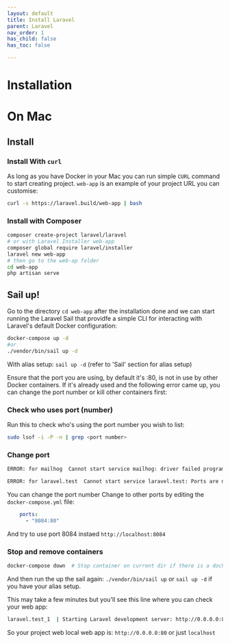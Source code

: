 ```yaml
---
layout: default
title: Install Laravel
parent: Laravel
nav_order: 1
has_child: false
has_toc: false

---
```

# Installation

# On Mac

## Install

### Install With `curl`
As long as you have Docker in your Mac you can run simple `CURL` command to start creating project. `web-app` is an example of your project URL you can customise:
```bash
curl -s https://laravel.build/web-app | bash
```
### Install with Composer

```bash
composer create-project laravel/laravel 
# or with Laravel Installer web-app
composer global require laravel/installer
laravel new web-app
# then go to the web-ap folder
cd web-app
php artisan serve
```

## Sail up!
Go to the directory `cd web-app` after the installation done and we can start running the Laravel Sail that providfe a simple CLI for interacting with Laravel's default Docker configuration:

```bash
docker-compose up -d
#or
./vendor/bin/sail up -d
```

With alias setup: `sail up -d` (refer to 'Sail' section for alias setup)


Ensure that the port you are using, by default it's :80, is not in use by other Docker containers. If it's already used and the following error came up, you can change the port number or kill other containers first:

### Check who uses port (number)
Run this to check who's using the port number you wish to list:

```bash
sudo lsof -i -P -n | grep <port number> 
```

### Change port
```bash
ERROR: for mailhog  Cannot start service mailhog: driver failed programming external connectivity on endpoint web-app_mailhog_1 (ae8085daf269cf4a0f7eae07927d10a0975d5ae3a082659314663956afce36c1): Error starting userland proxy: listen tcp4 0.0.0.0:8025: bind: address already in use

ERROR: for laravel.test  Cannot start service laravel.test: Ports are not available: listen tcp 0.0.0.0:80: bind: address already in use
```
You can change the port number
Change to other ports by editing the `docker-compose.yml` file:
```yml
    ports:
      - "8084:80"
```
And try to use port 8084 instaed `http://localhost:8084`

### Stop and remove containers

```bash
docker-compose down  # Stop container on current dir if there is a docker-compose.yml
```

And then run the up the sail again: `./vendor/bin/sail up` or `sail up -d` if you have your alias setup. 

This may take a few minutes but you'll see this line where you can check your web app:
```bash
laravel.test_1  | Starting Laravel development server: http://0.0.0.0:80
```

So your project web local web app is: `http://0.0.0.0:80` or just `localhost`
